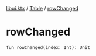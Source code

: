 [libui.ktx](../README.md) / [Table](README.md) / [rowChanged](row-changed.md)

# rowChanged

`fun rowChanged(index: Int): Unit`
